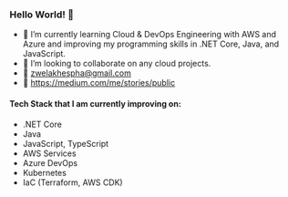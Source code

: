 ### Hello World! 👋

- 🌱 I’m currently learning Cloud & DevOps Engineering with AWS and Azure and improving my programming skills in .NET Core, Java, and JavaScript.
- 👯 I’m looking to collaborate on any cloud projects.
- 📧 zwelakhespha@gmail.com
- 🔗 https://medium.com/me/stories/public

#### Tech Stack that I am currently improving on:
 - .NET Core
 - Java
 - JavaScript, TypeScript
 - AWS Services
 - Azure DevOps
 - Kubernetes
 - IaC (Terraform, AWS CDK)

<!-- 📫 How to reach me: ...
- 😄 Pronouns: ...
- ⚡ Fun fact: ...
- - 🤔 I’m looking for help with ...
  - - 💬 Ask me about ...
-->
